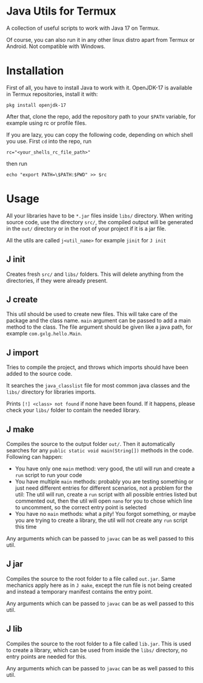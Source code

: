 # Java Utils for Termux
A collection of useful scripts to work with Java 17 on Termux.

Of course, you can also run it in any other linux distro apart from
Termux or Android. Not compatible with Windows.

# Installation

First of all, you have to install Java to work with it.
OpenJDK-17 is available in Termux repositories, install it with:
```
pkg install openjdk-17
```

After that, clone the repo, add the repository path
to your `$PATH` variable, for example using rc or profile files.

If you are lazy, you can copy the following code,
depending on which shell you use. First `cd` into the repo,
run
```
rc="<your_shells_rc_file_path>"
```
then run
```
echo "export PATH=\$PATH:$PWD" >> $rc
```

# Usage

All your libraries have to be `*.jar` files inside `libs/` directory.
When writing source code, use the directory `src/`, the compiled
output will be generated in the `out/` directory or in the root
of your project if it is a jar file.

All the utils are called `j<util_name>` for example `jinit` for `J init`

## J init

Creates fresh `src/` and `libs/` folders. This will
delete anything from the directories, if they were
already present.

## J create

This util should be used to create new files. This will
take care of the package and the class name. `main` argument
can be passed to add a main method to the class.
The file argument should be given like a java path,
for example `com.gxlg.hello.Main`.

## J import

Tries to compile the project, and throws which imports
should have been added to the source code.

It searches the `java_classlist` file for most common java
classes and the `libs/` directory for libraries imports.

Prints `[!] <class> not found` if none have been found. If
it happens, please check your `libs/` folder to contain
the needed library.

## J make

Compiles the source to the output folder `out/`.
Then it automatically searches for any
`public static void main(String[])` methods in the code.
Following can happen:
* You have only one `main` method: very good, the util will
run and create a `run` script to run your code
* You have multiple `main` methods: probably you are testing something
or just need different entries for different scenarios, not
a problem for the util: The util will run, create a `run` script
with all possible entries listed but commented out, then the util
will open `nano` for you to chose which line to uncomment, so the
correct entry point is selected
* You have no `main` methods: what a pity! You forgot something,
or maybe you are trying to create a library, the util will not create
any `run` script this time

Any arguments which can be passed to `javac` can be as well
passed to this util.

## J jar

Compiles the source to the root folder to a file called `out.jar`.
Same mechanics apply here as in `J make`, except the run file
is not being created and instead a temporary manifest contains
the entry point.

Any arguments which can be passed to `javac` can be as well
passed to this util.

## J lib

Compiles the source to the root folder to a file called `lib.jar`.
This is used to create a library, which can be used from
inside the `libs/` directory, no entry points are needed for this.

Any arguments which can be passed to `javac` can be as well
passed to this util.
